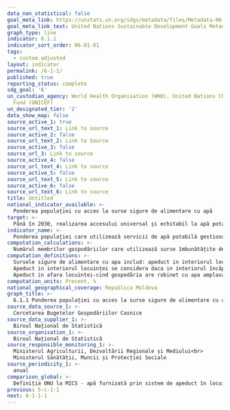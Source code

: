 ```yaml
---
data_non_statistical: false
goal_meta_link: https://unstats.un.org/sdgs/metadata/files/Metadata-06-01-01.pdf
goal_meta_link_text: United Nations Sustainable Development Goals Metadata (pdf 428kB)
graph_type: line
indicator: 6.1.1
indicator_sort_order: 06-01-01
tags:
  - custom.adjusted
layout: indicator
permalink: /6-1-1/
published: true
reporting_status: complete
sdg_goal: '6'
un_custodian_agency: World Health Organisation (WHO), United Nations Children's Emergency
  Fund (UNICEF)
un_designated_tier: '2'
data_show_map: false
source_active_1: true
source_url_text_1: Link to source
source_active_2: false
source_url_text_2: Link to Source
source_active_3: false
source_url_3: Link to source
source_active_4: false
source_url_text_4: Link to source
source_active_5: false
source_url_text_5: Link to source
source_active_6: false
source_url_text_6: Link to source
title: Untitled
national_indicator_available: >-
  Ponderea populației cu acces la surse sigure de alimentare cu apă
target: >-
  Până în 2030, realizarea accesului universal și echitabil la apă potabilă sigură și la prețuri accesibile pentru toți
indicator_name: >-
  Ponderea populației care utilizează servicii de apă potabilă gestionate în mod sigur
computation_calculations: >-
  Numărul membrilor gospodăriilor care utilizează surse îmbunătățite de apă raportat la numărul total al membrilor gospodăriilor*100
computation_definitions: >-
  Sursele sigure de alimentare cu apa includ: apeduct in interiorul locuinței, apeduct in afara locuinței, inclusiv din fântâna de izvor/rețea publica.<br> 
  Apeduct in interiorul locuinței se considera daca in interiorul încăperii exista rețea de repartizare a apei prin care apa vine din rețele centralizate, fântâna arteziana, fântâna proprie si de asemenea, casa cu bucătărie izolata in care e instalat un robinet de la rețeaua de repartizare a apei.<br> 
  Apeduct in afara locuintei-cind gospodăria are robinet cu apa amplasat numai in curte, rețeaua căruia nu ajunge până in locuința.
computation_units: Procent, %
national_geographical_coverage: Republica Moldova
graph_title: >-
  6.1.1 Ponderea populației cu acces la surse sigure de alimentare cu apă
source_data_source_1: >-
  Cercetarea Bugetelor Gospodăriilor Casnice
source_data_supplier_1: >-
  Biroul Național de Statistică
source_organisation_1: >-
  Biroul Național de Statistică
source_responsible_monitoring_1: >-
  Ministerul Agriculturii, Dezvoltării Regionale și Mediului<br> 
  Ministerul Sănătății, Muncii și Protecției Sociale
source_periodicity_1: >-
  anual
comparison_global: >-
  Definiția ONU la MICS - apă furnizată prin sistem de apeduct în locuință/gospodărie, fântână/izvor protejat-nu s-a luat în considerare dacă este organizată sau nu zona de protecție sanitară sau distanța până la sursa posibilă de poluare. Totodată accesul la surse îmbunătățite nu înseamnă automat accesul la surse sigure de apă potabilă, acest lucru poate fi constatat numai de autoritățile competente după investigarea calității, care nu a fost obiectul studiului dat.)
previous: 5-c-1-1
next: 6-1-1-1
---
```

